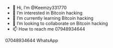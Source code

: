 - 👋 Hi, I’m @Keemzy331770
- 👀 I’m interested in Bitcoin hacking 
- 🌱 I’m currently learning Bitcoin hacking 
- 💞️ I’m looking to collaborate on Bitcoin hacking 
- 📫 How to reach me 07948934644

<!---
Keemzy331770/Keemzy331770 is a ✨ special ✨ repository because its `README.md` (this file) appears on your GitHub profile.
You can click the Preview link to take a look at your changes.
--->07048934644 WhatsApp 

